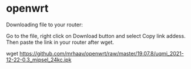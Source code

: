 # openwrt

Downloading file to your router:

Go to the file, right click on Download button and select Copy link addess.\
Then paste the link in your router after wget.

wget https://github.com/mrhaav/openwrt/raw/master/19.07.8/uqmi_2021-12-22-0.3_mipsel_24kc.ipk
